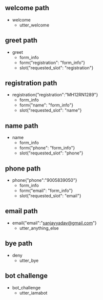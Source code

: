 ## welcome path 
* welcome
  - utter_welcome

## greet path 
* greet
  - form_info
  - form{"registration": "form_info"}
  - slot{"requested_slot": "registration"}

## registration path
* registration{"registration":"MH12RN1289"}
  - form_info
  - form{"name": "form_info"}
  - slot{"requested_slot": "name"}
  

## name path
* name
  - form_info
  - form{"phone": "form_info"}
  - slot{"requested_slot": "phone"}
  

## phone path  
* phone{"phone":"9005839050"}
  - form_info
  - form{"email": "form_info"}
  - slot{"requested_slot": "email"}

## email path
* email{"email":"sanjayyadav@gmail.com"}
  - utter_anything_else

## bye path 
* deny
  - utter_bye

## bot challenge
* bot_challenge
  - utter_iamabot
